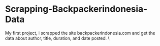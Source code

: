 # Scrapping-Backpackerindonesia-Data
My first project, i scrapped the site backpackerindonesia.com and get the data about author, title, duration, and date posted.
\
